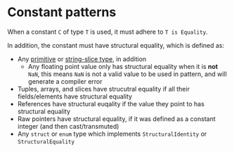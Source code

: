 # Constant patterns

When a constant `C` of type `T` is used, it must adhere to `T is Equality`.

In addition, the constant must have structural equality, which is defined as:
- Any [primitive](../type-system/types/primitive-types.md) or [string-slice type](../type-system/types/string-slice-type.md), in addition
  - Any floating point value only has structural equality when it is **not** `NaN`, this means `NaN` is not a valid value to be used in pattern, and will generate a compiler error
- Tuples, arrays, and slices have strucutral equality if all their fields/elements have structural equality
- References have structural euqality if the value they point to has structural equality
- Raw pointers have structural equality, if it was defined as a constant integer (and then cast/transmuted)
- Any `struct` or `enum` type which implements `StructuralIdentity` or `StructuralEquality`
